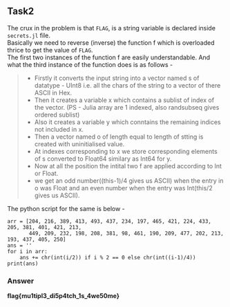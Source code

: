 ## Task2
The crux in the problem is that `FLAG`, is a string variable is declared inside `secrets.jl` file. <br>
Basically we need to reverse (inverse) the function f which is overloaded thrice to get the value of `FLAG`.<br>
The first two instances of the function f are easily understandable.
And what the third instance of the function does is as follows - <br>
> - Firstly it converts the input string into a vector named s of datatype - UInt8 i.e. all the chars of the string to a vector of there ASCII in Hex.
> - Then it creates a variable x which contains a sublist of index of the vector. (PS - Julia array are 1 indexed, also randsubseq gives ordered sublist)
> - Also it creates a variable y which conntains the remaining indices not included in x.
> - Then a vector named o of length equal to length of stting is created with uninitialised value.
> - At indexes corresponding to x we store corresponding elements of s converted to Float64 similary as Int64 for y.
> - Now at all the position the intital two f are applied according to Int or Float.
> - we get an odd number((this-1)/4 gives us ASCII) when the entry in o was Float and an even number when the entry was Int(this/2 gives us ASCII).

The python script for the same is below - 
```
arr = [204, 216, 389, 413, 493, 437, 234, 197, 465, 421, 224, 433, 205, 381, 401, 421, 213,
       449, 209, 232, 198, 208, 381, 98, 461, 190, 209, 477, 202, 213, 193, 437, 405, 250]
ans = ''
for i in arr:
    ans += chr(int(i/2)) if i % 2 == 0 else chr(int((i-1)/4))
print(ans)

```
### Answer
**flag{mu1tipl3_di5p4tch_1s_4we50me}**
